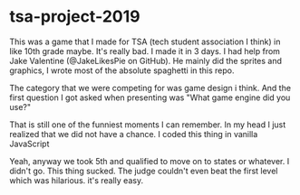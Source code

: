 # tsa-project-2019

This was a game that I made for TSA (tech student association I think) in like 10th grade maybe. It's really bad. I made it in 3 days. I had help from Jake Valentine (@JakeLikesPie on GitHub). He mainly did the sprites and graphics, I wrote most of the absolute spaghetti in this repo.

The category that we were competing for was game design i think. And the first question I got asked when presenting was "What game engine did you use?"

That is still one of the funniest moments I can remember. In my head I just realized that we did not have a chance. I coded this thing in vanilla JavaScript

Yeah, anyway we took 5th and qualified to move on to states or whatever. I didn't go. This thing sucked. The judge couldn't even beat the first level which was hilarious. it's really easy.
